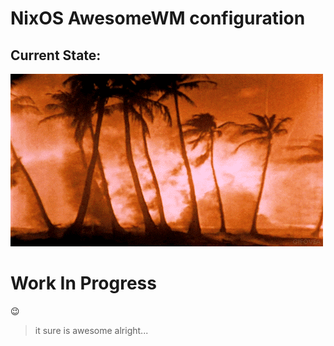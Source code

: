 # NixOS AwesomeWM configuration


## Current State:
![Dreams - a gif showing the aftermath of nuclear testing on Bikini Atoll that is emblematic of the process of configuring AwesomeWM](./assets/dreams.gif)

# Work In Progress 
:wink:
> it sure is awesome alright...

